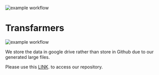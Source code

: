 ![example workflow](https://custom-icon-badges.herokuapp.com/github/workflow/status/DenverCoder1/custom-icon-badges/Node.js%20CI?logo=check-circle-fill&logoColor=white)

# Transfarmers

![example workflow](https://github.com/PongthepGeo/Transfarmers/blob/master/icon/Transfarmers_logo.png)

We store the data in google drive rather than store in Github due to our generated large files.

Please use this [LINK](https://drive.google.com/drive/folders/1JW5_IGL7pzX78VRpYRhmJxGuuzcDqamP?usp=sharing). to access our repository.
